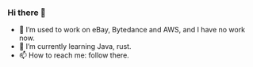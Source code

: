 ### Hi there 👋

<!--
**Fourth-fresh-man/Fourth-fresh-man** is a ✨ _special_ ✨ repository because its `README.md` (this file) appears on your GitHub profile.

Here are some ideas to get you started:

- 🔭 I’m currently working on ...
- 🌱 I’m currently learning ...
- 👯 I’m looking to collaborate on ...
- 🤔 I’m looking for help with ...
- 💬 Ask me about ...
- 📫 How to reach me: ...
- 😄 Pronouns: ...
- ⚡ Fun fact: ...
-->
- 🔭 I’m used to work on eBay, Bytedance and AWS, and I have no work now.
- 🌱 I’m currently learning Java, rust.
- 📫 How to reach me: follow there.
